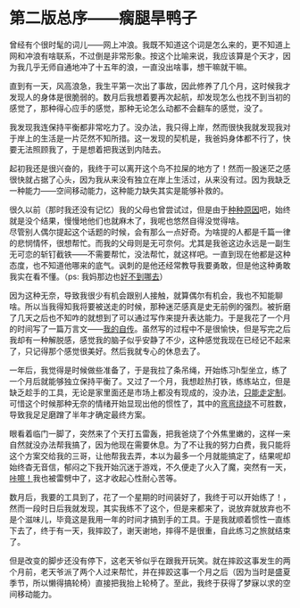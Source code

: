 # 第二版总序——瘸腿旱鸭子

曾经有个很时髦的词儿——网上冲浪。我既不知道这个词是怎么来的，更不知道上网和冲浪有啥联系，不过倒是非常形象。按这个比喻来说，我应该算是个天才，因为我几乎无师自通地冲了十五年的浪，一直没出啥事，想干嘛就干嘛。

直到有一天，风高浪急，我生平第一次出了事故，因此修养了几个月，这时候我才发现人的身体是很脆弱的。数月后我想着要再次起航，却发现怎么也找不到当初的感觉了，那种得心应手的感觉，那种无论怎么动都不会翻车的感觉，没了。

我发现我连保持平衡都非常吃力了。没办法，我只得上岸，然而很快我就发现我对于岸上的生活是一片茫然不知所措。这一发现的契机是，我爸妈身体都不行了，快要无法照顾我了，于是想着把我送到内陆去。

起初我还是很兴奋的，我终于可以离开这个鸟不拉屎的地方了！然而一股迷茫之感很快就占据了心头，因为我从来没有独立在岸上生活过，从来没有过。因为我缺乏一种能力——空间移动能力，这种能力缺失其实是能够补救的。

很久以前（那时我还没有记忆）我的父母也曾尝试过，但是由于[种种原因](/about/life/2024-10-18-破镜重圆.md)吧，始终就是没个结果，慢慢地他们也就麻木了，我呢也悠然自得没觉得啥。  
尽管别人偶尔提起这个话题的时候，会有那么一点好奇。为啥提的人都是千篇一律的悲悯情怀，很想帮忙。而我的父母则是无可奈何。尤其是我爸这边永远是一副生无可恋的斩钉截铁——不需要帮忙，没法帮忙，就这样吧。一直到现在他都是这种态度，也不知道他哪来的底气。讽刺的是他还经常教导我要勇敢，但是他这种勇敢我实在看不懂。（ps: 我妈那边也[好不到哪去](/about/life/2023-01-22-细说家庭关系.md)）

因为这种无奈，导致我很少有机会跟别人接触，就算偶尔有机会，我也不知能聊啥。所以当我得知我将要被送走的时候，那种迷茫感真是史无前例的强烈。被折磨了几天之后也不知咋的就想到了可以通过写作来提升表达能力。于是我花了一个月的时间写了一篇万言文——[我的自传](/about/life/2021-07-07-autobiography.md)。虽然写的过程中不是很愉快，但是写完之后我却有一种解脱感，感觉我的脑子似乎安静了不少，这种感觉我现在已经记不起来了，只记得那个感觉很美好。然后我就专心的休息去了。

一年后，我觉得是时候做些准备了，于是我拉了条吊绳，开始练习h型坐立，练了一个月后就能够独立保持平衡了。又过了一个月，我想趁热打铁，练练站立，但是缺乏趁手的工具，无论是家里面还是市场上都没有现成的，没办法，[只能走定制](/about/life/2022-10-12-简述身体情况和锻炼器材需求.md)。可惜这个时候那种无奈的情绪开始显现出他的惯性了，其中的[弯弯绕绕](/about/life/2023-06-01-心已死的家庭.md)不可胜数，导致我足足磨蹭了半年才确定最终方案。

眼看着临门一脚了，突然来了个天打五雷轰，把我爸烧了个外焦里嫩的，这样一来自然就没办法帮我搞了，因为他现在需要休息。为了不让我的努力白费，我只能将这个方案交给我的三哥，让他帮我去弄，本以为最多一个月就能搞定了，结果呢却始终杳无音信，郁闷之下我开始沉迷于游戏，不久便走了火入了魔，突然有一天，[咔嚓！](/about/life/2023-07-17-百无聊赖的生活.md)我也被雷劈中了，这才收起心性耐心苦等。

数月后，我要的工具到了，花了一个星期的时间装好了，我终于可以开始练了！，然而一段时日后我就发现，其实我练不了这个，但是来都来了，说放弃就放弃也不是个滋味儿，毕竟这是我用一年的时间才搞到手的工具。于是我就顺着惯性一直练下去了，终于有一天，我摔跤了，谢天谢地，摔得不是很重，自此练习之旅就结束了。

但是改变的脚步还没有停下，这老天爷似乎在跟我开玩笑。就在摔跤这事发生的两个月前，老天爷派了两个人过来帮忙，并在摔跤这事一个月之后（因为当时是盛夏季节，所以懒得搞轮椅）直接把我抬上轮椅了。至此，我终于获得了梦寐以求的空间移动能力。
